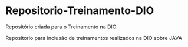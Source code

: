 # Repositorio-Treinamento-DIO
Repositório criada para o Treinamento na DIO

Repositorio para inclusão de treinamentos realizados na DIO sobre JAVA
